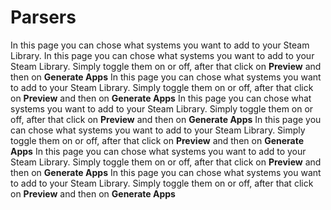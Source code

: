 # Parsers

In this page you can chose what systems you want to add to your Steam Library. In this page you can chose what systems you want to add to your Steam Library. Simply toggle them on or off, after that click on **Preview** and then on **Generate Apps** In this page you can chose what systems you want to add to your Steam Library. Simply toggle them on or off, after that click on **Preview** and then on **Generate Apps** In this page you can chose what systems you want to add to your Steam Library. Simply toggle them on or off, after that click on **Preview** and then on **Generate Apps** In this page you can chose what systems you want to add to your Steam Library. Simply toggle them on or off, after that click on **Preview** and then on **Generate Apps** In this page you can chose what systems you want to add to your Steam Library. Simply toggle them on or off, after that click on **Preview** and then on **Generate Apps** In this page you can chose what systems you want to add to your Steam Library. Simply toggle them on or off, after that click on **Preview** and then on **Generate Apps**